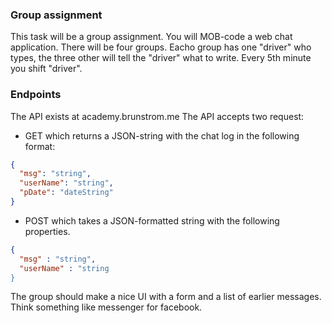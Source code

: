### Group assignment

This task will be a group assignment. You will MOB-code a web chat
application.
There will be four groups.
Eacho group has one "driver" who types, the three other will tell the "driver" what to write. Every 5th minute you shift "driver".

### Endpoints

The API exists at academy.brunstrom.me
The API accepts two request:

- GET which returns a JSON-string with the chat log in the following format:

```json
{
  "msg": "string",
  "userName": "string",
  "pDate": "dateString"
}
```

- POST which takes a JSON-formatted string with the following properties.

```json
{
  "msg" : "string",
  "userName" : "string
}
```

The group should make a nice UI with a form and a list of earlier messages. Think something like messenger for facebook.
